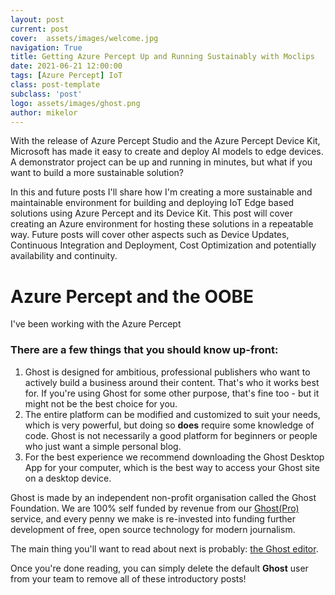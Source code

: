 ```yaml
---
layout: post
current: post
cover:  assets/images/welcome.jpg
navigation: True
title: Getting Azure Percept Up and Running Sustainably with Moclips 
date: 2021-06-21 12:00:00
tags: [Azure Percept] IoT
class: post-template
subclass: 'post'
logo: assets/images/ghost.png
author: mikelor
---
```

With the release of Azure Percept Studio and the Azure Percept Device Kit, Microsoft has made it easy to create and deploy AI models to edge devices. A demonstrator project can be up and running in minutes, but what if you want to build a more sustainable solution?

In this and future posts I'll share how I'm creating a more sustainable and maintainable environment for building and deploying IoT Edge based solutions using Azure Percept and its Device Kit. This post will cover creating an Azure environment for hosting these solutions in a repeatable way. Future posts will cover other aspects such as Device Updates, Continuous Integration and Deployment, Cost Optimization and potentially availability and continuity.

# Azure Percept and the OOBE
I've been working with the Azure Percept 

### There are a few things that you should know up-front:
1. Ghost is designed for ambitious, professional publishers who want to actively build a business around their content. That's who it works best for. If you're using Ghost for some other purpose, that's fine too - but it might not be the best choice for you.
2. The entire platform can be modified and customized to suit your needs, which is very powerful, but doing so **does** require some knowledge of code. Ghost is not necessarily a good platform for beginners or people who just want a simple personal blog.
3. For the best experience we recommend downloading the Ghost Desktop App for your computer, which is the best way to access your Ghost site on a desktop device.


Ghost is made by an independent non-profit organisation called the Ghost Foundation. We are 100% self funded by revenue from our [Ghost(Pro)](https://ghost.org/pricing) service, and every penny we make is re-invested into funding further development of free, open source technology for modern journalism.

The main thing you'll want to read about next is probably: [the Ghost editor](https://demo.ghost.io/the-editor/).

Once you're done reading, you can simply delete the default **Ghost** user from your team to remove all of these introductory posts!
